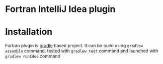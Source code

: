 # Fortran IntelliJ Idea plugin

Installation
============
Fortran plugin is [gradle](https://gradle.org/) based project. It can be build using `gradlew assemble` command, 
tested with `gradlew test` command and launched with `gradlew runIdea` command 



  
